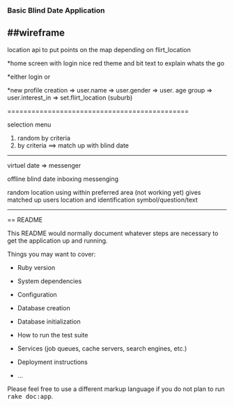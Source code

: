 ### Basic Blind Date Application








##wireframe
----------
location api to put points on the map depending on flirt_location

*home screen with login nice red theme and bit text to explain whats the go

*either login or

*new profile creation
=> user.name
=> user.gender
=> user. age group
=> user.interest_in
=> set.flirt_location (suburb)

=============================================

selection menu
 1) random by criteria
 2) by criteria
==> match up with blind date
 ----------------------------------------------

 virtuel date => messenger

 offline blind date inboxing messenging

 random location using within preferred area (not working yet)
 gives matched up users location and identification symbol/question/text

 -------------------------------------------------------------------


== README

This README would normally document whatever steps are necessary to get the
application up and running.

Things you may want to cover:

* Ruby version

* System dependencies

* Configuration

* Database creation

* Database initialization

* How to run the test suite

* Services (job queues, cache servers, search engines, etc.)

* Deployment instructions

* ...


Please feel free to use a different markup language if you do not plan to run
<tt>rake doc:app</tt>.
